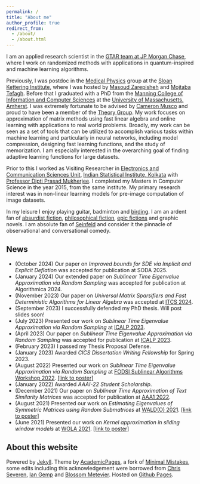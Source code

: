 ```yaml
---
permalink: /
title: "About me"
author_profile: true
redirect_from: 
  - /about/
  - /about.html
---
```


I am an applied research scientist in the [GTAR team at JP Morgan Chase](https://www.jpmorgan.com/technology/applied-research), where I work on randomized methods with applications in quantum-inspired and machine learning algorithms.

Previously, I was postdoc in the [Medical Physics](https://www.mskcc.org/departments/medical-physics) group at the [Sloan Kettering Institute](https://www.mskcc.org/research/ski), where I was hosted by [Masoud Zarepisheh](https://masoudzp.github.io/) and [Mojtaba Tefagh](https://www.ed.ac.uk/profile/mojtaba-tefagh). Before that I graduated with a PhD from the [Manning College of Information and Computer Sciences](https://www.cics.umass.edu/) at the [University of Massachusetts, Amherst](https://www.umass.edu/). I was extremely fortunate to be advised by [Cameron Musco](https://www.cameronmusco.com) and proud to have been a member of the [Theory Group](https://groups.cs.umass.edu/theory/). My work focuses on approximation of matrix methods using fast linear algebra and online learning with applications to real world problems. Broadly, my work can be seen as a set of tools that can be utilized to accomplish various tasks within machine learning and particularly in neural networks, including model compression, designing fast learning functions, and the study of memorization. I am especially interested in the overarching goal of finding adaptive learning functions for large datasets.

Prior to this I worked as Visiting Researcher in [Electronics and Communication Sciences Unit](https://www.isical.ac.in/~ecsu), [Indian Statistical Institute, Kolkata](https://www.isical.ac.in) with [Professor Dipti Prasad Mukherjee](https://www.isical.ac.in/~dipti/). I completed my Masters in Computer Science in the year 2015, from the same institute. My primary research interest was in non-linear learning models for pre-image computation of image datasets.

In my leisure I enjoy playing guitar, badminton and [birding](https://www.instagram.com/ray_archan/). I am an ardent fan of [absurdist fiction](https://www.goodreads.com/book/show/17690.The_Trial), [philosophical fiction](https://www.goodreads.com/book/show/4934.The_Brothers_Karamazov), [epic fictions](https://www.goodreads.com/book/show/31340713-and-quiet-flows-the-don) and graphic novels. I am absolute fan of [Seinfeld](https://www.sonypictures.com/tv/seinfeld) and consider it the pinnacle of observational and conversational comedy.

## News

* (October 2024) Our paper on *Improved bounds for SDE via Implicit and Explicit Deflation* was accepted for publication at SODA 2025.
* (January 2024) Our extended paper on *Sublinear Time Eigenvalue Approximation via Random Sampling* was accepted for publication at Algorithmica 2024.
* (November 2023) Our paper on *Universal Matrix Sparsifiers and Fast Deterministic Algorithms for Linear Algebra* was accepted at [ITCS 2024](https://itcs-conf.org/itcs24/itcs24-cfp.html).
* (September 2023) I successfully defended my PhD thesis. Will post slides soon!
* (July 2023) Presented our work on *Sublinear Time Eigenvalue Approximation via Random Sampling* at [ICALP 2023](https://icalp2023.cs.upb.de/).
* (April 2023) Our paper on *Sublinear Time Eigenvalue Approximation via Random Sampling* was accepted for publication at [ICALP 2023](https://icalp2023.cs.upb.de/).
* (February 2023) I passed my Thesis Proposal Defense.
* (January 2023) Awarded *CICS Dissertation Writing Fellowship* for Spring 2023.
* (August 2022) Presented our work on *Sublinear Time Eigenvalue Approximation via Random Sampling* at [FODSI Sublinear Algorithms Workshop 2022](https://fodsi.us/sublinear.html). [[link to poster]](docs/eigenvalue_estimate_poster_fodsi.pdf)
* (January 2022) Awarded *AAAI-22 Student Scholarship*.
* (December 2021) Our paper on *Sublinear Time Approximation of Text Similarity Matrices* was accepted for publication at [AAA1 2022](https://aaai.org/Conferences/AAAI-22/).
* (August 2021) Presented our work on *Estimating Eigenvalues of Symmetric Matrices using Random Submatrices* at [WALD(O) 2021](https://waldo2021.github.io/). [[link to poster]](https://waldo2021.github.io/P018--poster.pdf)
* (June 2021) Presented our work on *Kernel approximation in sliding window models* at [WOLA 2021](https://www.local-algorithms.com/). [[link to poster]](https://www.local-algorithms.com/posters/archan.pdf)

## About this website

Powered by [Jekyll](https://jekyllrb.com/). Theme by [AcademicPages](https://github.com/academicpages/academicpages.github.io), a fork of [Minimal Mistakes](https://mademistakes.com/work/minimal-mistakes-jekyll-theme/), some edits including this acknowledgement were borrowed from [Chris Severen](https://cseveren.github.io/), [Ian Gemp](https://imgemp.github.io/) and [Blossom Metevier](https://bmetevier.github.io/). Hosted on [Github Pages](https://pages.github.com/).
